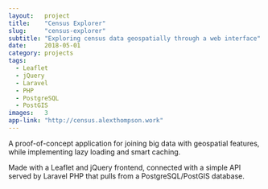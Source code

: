 ```yaml
---
layout:   project
title:    "Census Explorer"
slug:     "census-explorer"
subtitle: "Exploring census data geospatially through a web interface"
date:     2018-05-01
category: projects
tags:
  - Leaflet
  - jQuery
  - Laravel
  - PHP
  - PostgreSQL
  - PostGIS
images:   3
app-link: "http://census.alexthompson.work"
---
```

A proof-of-concept application for joining big data with geospatial features, while implementing lazy loading and smart caching.

Made with a Leaflet and jQuery frontend, connected with a simple API served by Laravel PHP that pulls from a PostgreSQL/PostGIS database.